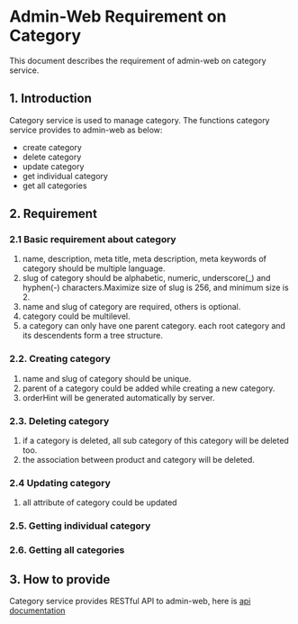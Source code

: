 # Admin-Web Requirement on Category
This document describes the requirement of admin-web on category service.

## 1. Introduction

Category service is used to manage category. The functions category service
provides to admin-web as below:
+ create category
+ delete category
+ update category
+ get individual category 
+ get all categories

## 2. Requirement

### 2.1 Basic requirement about category

1. name, description, meta title, meta description, meta keywords of category
   should be multiple language.
2. slug of category should be alphabetic, numeric, underscore(_) and hyphen(-)
   characters.Maximize size of slug is 256, and minimum size is 2.
3. name and slug of category are required, others is optional.
4. category could be multilevel.
5. a category can only have one parent category. each root category and its
   descendents form a tree structure.

### 2.2. Creating category

1. name and slug of category should be unique.
2. parent of a category could be added while creating a new category.
3. orderHint will be generated automatically by server.

### 2.3. Deleting category
1. if a category is deleted, all sub category of this category will be deleted too.
2. the association between product and category will be deleted.

### 2.4 Updating category
1. all attribute of category could be updated

### 2.5. Getting individual category

### 2.6. Getting all categories

## 3. How to provide
Category service provides RESTful API to admin-web, here
is
[api documentation](https://github.com/reactivesw/category/blob/master/docs/api.md)
